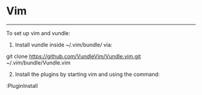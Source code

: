 # Vim
---

To set up vim and vundle:

1. Install vundle inside ~/.vim/bundle/ via:

git clone https://github.com/VundleVim/Vundle.vim.git ~/.vim/bundle/Vundle.vim

2. Install the plugins by starting vim and using the command:

:PluginInstall
